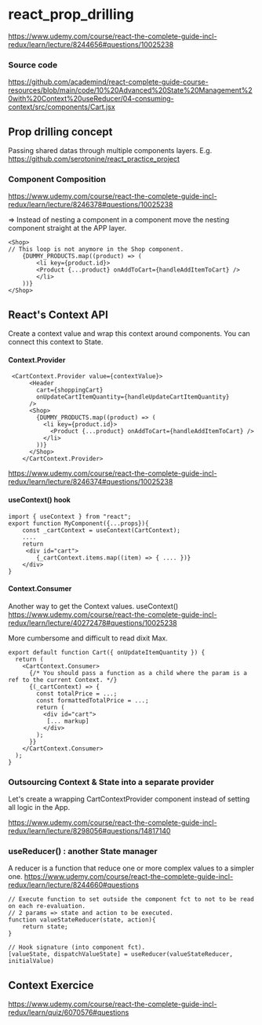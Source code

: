 # react_prop_drilling

https://www.udemy.com/course/react-the-complete-guide-incl-redux/learn/lecture/8244656#questions/10025238

### Source code

https://github.com/academind/react-complete-guide-course-resources/blob/main/code/10%20Advanced%20State%20Management%20with%20Context%20useReducer/04-consuming-context/src/components/Cart.jsx

## Prop drilling concept

Passing shared datas through multiple components layers.
E.g. https://github.com/serotonine/react_practice_project

### Component Composition

https://www.udemy.com/course/react-the-complete-guide-incl-redux/learn/lecture/8246378#questions/10025238

=> Instead of nesting a component in a component move the nesting component straight at the APP layer.

```
<Shop>
// This loop is not anymore in the Shop component.
    {DUMMY_PRODUCTS.map((product) => (
        <li key={product.id}>
        <Product {...product} onAddToCart={handleAddItemToCart} />
        </li>
    ))}
</Shop>
```

## React's Context API

Create a context value and wrap this context around components.
You can connect this context to State.

#### Context.Provider

```
 <CartContext.Provider value={contextValue}>
      <Header
        cart={shoppingCart}
        onUpdateCartItemQuantity={handleUpdateCartItemQuantity}
      />
      <Shop>
        {DUMMY_PRODUCTS.map((product) => (
          <li key={product.id}>
            <Product {...product} onAddToCart={handleAddItemToCart} />
          </li>
        ))}
      </Shop>
    </CartContext.Provider>
```

https://www.udemy.com/course/react-the-complete-guide-incl-redux/learn/lecture/8246374#questions/10025238

#### useContext() hook

```
import { useContext } from "react";
export function MyComponent({...props}){
    const _cartContext = useContext(CartContext);
    ....
    return
     <div id="cart">
        {_cartContext.items.map((item) => { .... })}
    </div>
}
```

#### Context.Consumer

Another way to get the Context values. useContext()
https://www.udemy.com/course/react-the-complete-guide-incl-redux/learn/lecture/40272478#questions/10025238

More cumbersome and difficult to read dixit Max.

```
export default function Cart({ onUpdateItemQuantity }) {
  return (
    <CartContext.Consumer>
      {/* You should pass a function as a child where the param is a ref to the current Context. */}
      {(_cartContext) => {
        const totalPrice = ...;
        const formattedTotalPrice = ...;
        return (
          <div id="cart">
           [... markup]
          </div>
        );
      }}
    </CartContext.Consumer>
  );
}

```

### Outsourcing Context & State into a separate provider

Let's create a wrapping CartContextProvider component
instead of setting all logic in the App.

https://www.udemy.com/course/react-the-complete-guide-incl-redux/learn/lecture/8298056#questions/14817140

### useReducer() : another State manager

A reducer is a function that reduce one or more complex values to a simpler one.
https://www.udemy.com/course/react-the-complete-guide-incl-redux/learn/lecture/8244660#questions

```
// Execute function to set outside the component fct to not to be read on each re-evaluation.
// 2 params => state and action to be executed.
function valueStateReducer(state, action){
    return state;
}

// Hook signature (into component fct).
[valueState, dispatchValueState] = useReducer(valueStateReducer, initialValue)
```

## Context Exercice

https://www.udemy.com/course/react-the-complete-guide-incl-redux/learn/quiz/6070576#questions
